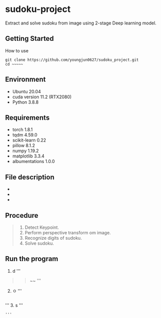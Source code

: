 # sudoku-project
Extract and solve sudoku from image using 2-stage Deep learning model.

## Getting Started
How to use
```    
git clone https://github.com/youngjun0627/sudoku_project.git
cd ~~~~~
```
## Environment
- Ubuntu 20.04
- cuda version 11.2 (RTX2080)
- Python 3.8.8

## Requirements
- torch 1.8.1
- tqdm 4.59.0
- scikit-learn 0.22
- pillow 8.1.2
- numpy 1.19.2
- matplotlib 3.3.4
- albumentations 1.0.0


## File description
- 
- 
- 

## Procedure
 > 1. Detect Keypoint.
 > 2. Perform perspective transform om image.
 > 3. Recognize digits of sudoku.
 > 4. Solve sudoku.

## Run the program
1. d
'''
>> ~~
'''
2. ㅇ
'''
>> ~~~
'''
3. s
'''
~~~
'''
